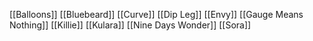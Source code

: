 [[Balloons]]
[[Bluebeard]]
[[Curve]]
[[Dip Leg]]
[[Envy]]
[[Gauge Means Nothing]]
[[Killie]]
[[Kulara]]
[[Nine Days Wonder]]
[[Sora]]


